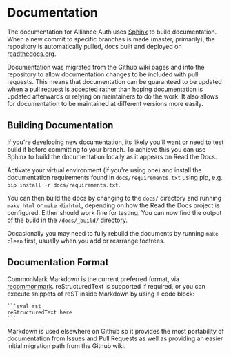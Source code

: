 # Documentation

The documentation for Alliance Auth uses [Sphinx](http://www.sphinx-doc.org/) to build documentation. When a new commit
 to specific branches is made (master, primarily), the repository is automatically pulled, docs built and deployed on
 [readthedocs.org](https://readthedocs.org/).


Documentation was migrated from the Github wiki pages and into the repository to allow documentation changes to be
included with pull requests. This means that documentation can be guaranteed to be updated when a pull request is
accepted rather than hoping documentation is updated afterwards or relying on maintainers to do the work. It also
allows for documentation to be maintained at different versions more easily.

## Building Documentation
If you're developing new documentation, its likely you'll want or need to test build it before committing to your
branch. To achieve this you can use Sphinx to build the documentation locally as it appears on Read the Docs.

Activate your virtual environment (if you're using one) and install the documentation requirements found in
`docs/requirements.txt` using pip, e.g. `pip install -r docs/requirements.txt`.

You can then build the docs by changing to the `docs/` directory and running `make html` or `make dirhtml`, depending
on how the Read the Docs project is configured. Either should work fine for testing. You can now find the output of the
build in the `/docs/_build/` directory.

Occasionally you may need to fully rebuild the documents by running `make clean` first, usually when you add or
rearrange toctrees.


## Documentation Format

CommonMark Markdown is the current preferred format, via [recommonmark](https://github.com/rtfd/recommonmark).
reStructuredText is supported if required, or you can execute snippets of reST inside Markdown by using a code block:

    ```eval_rst
    reStructuredText here
    ```

Markdown is used elsewhere on Github so it provides the most portability of documentation from Issues and Pull Requests
as well as providing an easier initial migration path from the Github wiki.
